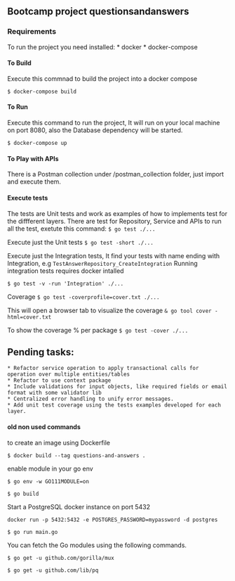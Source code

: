 ## Bootcamp project questionsandanswers


### Requirements
To run the project you need installed:
    * docker
    * docker-compose

#### To Build 
Execute this commnad to build the project into a docker compose

```$ docker-compose build```


#### To Run 
Execute this command to run the project, It will run on your local machine on port 8080, also the Database dependency will be started.

```$ docker-compose up```

#### To Play with APIs
There is a Postman collection under /postman_collection folder, just import and execute them. 


#### Execute tests
The tests are Unit tests and work as examples of how to implements test for the diffferent layers.
There are test for Repository, Service and APIs
to run all the test, exetute this command:
```$ go test ./...```   


Execute just the Unit tests
```$ go test -short ./...```


Execute just the Integration tests, It find your tests with name ending with Integration, e.g ```TestAnswerRepository_CreateIntegration```
Running integration tests requires docker intalled

```$ go test -v -run 'Integration' ./...```


Coverage 
```$ go test -coverprofile=cover.txt ./...```

This will open a browser tab to visualize the coverage
```& go tool cover -html=cover.txt```


To show the coverage % per package
```$ go test -cover ./...```




## Pending tasks:
    * Refactor service operation to apply transactional calls for operation over multiple entities/tables
    * Refactor to use context package
    * Include validations for input objects, like required fields or email format with some validator lib
    * Centralized error handling to unify error messages.
    * Add unit test coverage using the tests examples developed for each layer.





#### old non used commands

to create an image using Dockerfile

```$ docker build --tag questions-and-answers .```


enable module in your go env

```$ go env -w GO111MODULE=on ```


```$ go build```

Start a PostgreSQL docker instance on port 5432

```docker run -p 5432:5432 -e POSTGRES_PASSWORD=mypassword -d postgres```


```$ go run main.go```

You can fetch the Go modules using the following commands.

```$ go get -u github.com/gorilla/mux ```

```$ go get -u github.com/lib/pq```

